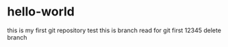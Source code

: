 # hello-world
this is my first git repository test
this is branch read for git first
12345
delete branch

